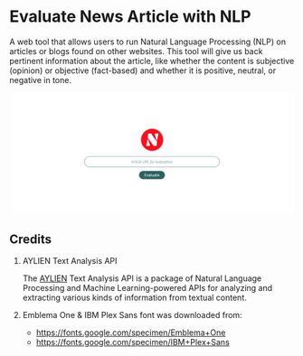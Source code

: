 # Evaluate News Article with NLP
A web tool that allows users to run Natural Language Processing (NLP) on articles or blogs found on other websites. This tool will give us back pertinent information about the article, like whether the content is subjective (opinion) or objective (fact-based) and whether it is positive, neutral, or negative in tone.

<img src="https://github.com/cosmin-cojocar/evaluate_news_article_nlp/blob/master/design/presentation/intro.png">

## Credits
1. AYLIEN Text Analysis API
    
    The [AYLIEN](https://aylien.com) Text Analysis API is a package of Natural Language Processing and Machine Learning-powered APIs for analyzing and extracting various kinds of information from textual content.

2. Emblema One & IBM Plex Sans font was downloaded from:
    * https://fonts.google.com/specimen/Emblema+One
    * https://fonts.google.com/specimen/IBM+Plex+Sans

